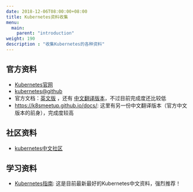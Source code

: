 ```yaml
---
date: 2018-12-06T08:00:00+08:00
title: Kubernetes资料收集
menu:
  main:
    parent: "introduction"
weight: 190
description : "收集Kubernetes的各种资料"
---
```


## 官方资料

- [Kubernetes官网](https://kubernetes.io/)
- [kubernetes@github](https://github.com/kubernetes/kubernetes)
- 官方文档：[英文版](https://kubernetes.io/docs/home/) ，还有 [中文翻译版本](https://kubernetes.io/zh/docs/home/)，不过目前完成度还比较低
- https://k8smeetup.github.io/docs/: 这里有另一份中文翻译版本（官方中文版本的前身），完成度较高

## 社区资料

- [kubernetes中文社区](https://www.kubernetes.org.cn/)

## 学习资料

- [Kubernetes指南](https://feisky.gitbooks.io/kubernetes/): 这是目前最新最好的Kubernetes中文资料，强烈推荐！
